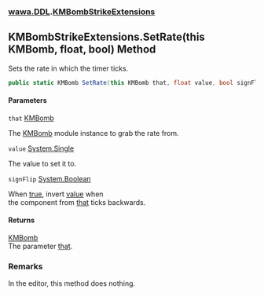 ### [wawa.DDL](wawa.DDL.md 'wawa.DDL').[KMBombStrikeExtensions](KMBombStrikeExtensions.md 'wawa.DDL.KMBombStrikeExtensions')

## KMBombStrikeExtensions.SetRate(this KMBomb, float, bool) Method

Sets the rate in which the timer ticks.

```csharp
public static KMBomb SetRate(this KMBomb that, float value, bool signFlip=false);
```
#### Parameters

<a name='wawa.DDL.KMBombStrikeExtensions.SetRate(thisKMBomb,float,bool).that'></a>

`that` [KMBomb](https://docs.microsoft.com/en-us/dotnet/api/KMBomb 'KMBomb')

The [KMBomb](https://docs.microsoft.com/en-us/dotnet/api/KMBomb 'KMBomb') module instance to grab the rate from.

<a name='wawa.DDL.KMBombStrikeExtensions.SetRate(thisKMBomb,float,bool).value'></a>

`value` [System.Single](https://docs.microsoft.com/en-us/dotnet/api/System.Single 'System.Single')

The value to set it to.

<a name='wawa.DDL.KMBombStrikeExtensions.SetRate(thisKMBomb,float,bool).signFlip'></a>

`signFlip` [System.Boolean](https://docs.microsoft.com/en-us/dotnet/api/System.Boolean 'System.Boolean')

When [true](https://docs.microsoft.com/en-us/dotnet/csharp/language-reference/builtin-types/bool 'https://docs.microsoft.com/en-us/dotnet/csharp/language-reference/builtin-types/bool'), invert [value](KMBombStrikeExtensions.SetRate(KMBomb,float,bool).md#wawa.DDL.KMBombStrikeExtensions.SetRate(thisKMBomb,float,bool).value 'wawa.DDL.KMBombStrikeExtensions.SetRate(this KMBomb, float, bool).value') when  
the component from [that](KMBombStrikeExtensions.SetRate(KMBomb,float,bool).md#wawa.DDL.KMBombStrikeExtensions.SetRate(thisKMBomb,float,bool).that 'wawa.DDL.KMBombStrikeExtensions.SetRate(this KMBomb, float, bool).that') ticks backwards.

#### Returns
[KMBomb](https://docs.microsoft.com/en-us/dotnet/api/KMBomb 'KMBomb')  
The parameter [that](KMBombStrikeExtensions.SetRate(KMBomb,float,bool).md#wawa.DDL.KMBombStrikeExtensions.SetRate(thisKMBomb,float,bool).that 'wawa.DDL.KMBombStrikeExtensions.SetRate(this KMBomb, float, bool).that').

### Remarks
  
In the editor, this method does nothing.